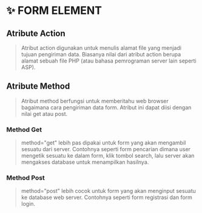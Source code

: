 # :sparkles: FORM ELEMENT

## Atribute Action

> Atribut action digunakan untuk menulis alamat file yang menjadi tujuan pengiriman data. Biasanya nilai dari atribut action berupa alamat sebuah file PHP (atau bahasa pemrograman server lain seperti ASP).

## Atribute Method

> Atribut method berfungsi untuk memberitahu web browser bagaimana cara pengiriman data form. Atribut ini dapat diisi dengan nilai get atau post.

### Method Get

> method="get" lebih pas dipakai untuk form yang akan mengambil sesuatu dari server. Contohnya seperti form pencarian dimana user mengetik sesuatu ke dalam form, klik tombol search, lalu server akan mengakses database untuk menampilkan hasilnya.

### Method Post

> method="post" lebih cocok untuk form yang akan menginput sesuatu ke database web server. Contohnya seperti form registrasi dan form login. 
